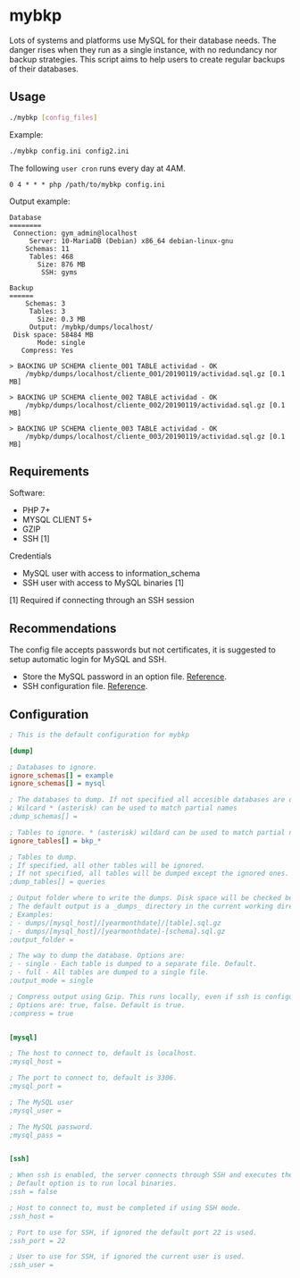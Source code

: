 # mybkp

Lots of systems and platforms use MySQL for their database needs.
The danger rises when they run as a single instance, with no redundancy nor backup strategies.
This script aims to help users to create regular backups of their databases.

## Usage

```sh
./mybkp [config_files]
```

Example:

```sh
./mybkp config.ini config2.ini
```

The following `user cron` runs every day at 4AM.

```cron
0 4 * * * php /path/to/mybkp config.ini
```

Output example:

```
Database
========
 Connection: gym_admin@localhost
     Server: 10-MariaDB (Debian) x86_64 debian-linux-gnu
    Schemas: 11
     Tables: 468
       Size: 876 MB
        SSH: gyms

Backup
======
    Schemas: 3
     Tables: 3
       Size: 0.3 MB
     Output: /mybkp/dumps/localhost/
 Disk space: 58484 MB
       Mode: single
   Compress: Yes

> BACKING UP SCHEMA cliente_001 TABLE actividad - OK
    /mybkp/dumps/localhost/cliente_001/20190119/actividad.sql.gz [0.1 MB]

> BACKING UP SCHEMA cliente_002 TABLE actividad - OK
    /mybkp/dumps/localhost/cliente_002/20190119/actividad.sql.gz [0.1 MB]

> BACKING UP SCHEMA cliente_003 TABLE actividad - OK
    /mybkp/dumps/localhost/cliente_003/20190119/actividad.sql.gz [0.1 MB]
```

## Requirements

Software:

* PHP 7+
* MYSQL CLIENT 5+
* GZIP
* SSH [1]

Credentials

* MySQL user with access to information_schema
* SSH user with access to MySQL binaries [1]

[1] Required if connecting through an SSH session

## Recommendations

The config file accepts passwords but not certificates, it is suggested to setup automatic login for MySQL and SSH.

* Store the MySQL password in an option file. [Reference](https://dev.mysql.com/doc/refman/8.0/en/password-security-user.html).
* SSH configuration file. [Reference](https://linux.die.net/man/1/ssh-copy-id).


## Configuration

```ini
; This is the default configuration for mybkp

[dump]

; Databases to ignore.
ignore_schemas[] = example
ignore_schemas[] = mysql

; The databases to dump. If not specified all accesible databases are dumped.
; Wilcard * (asterisk) can be used to match partial names
;dump_schemas[] =

; Tables to ignore. * (asterisk) wildard can be used to match partial names.
ignore_tables[] = bkp_*

; Tables to dump.
; If specified, all other tables will be ignored.
; If not specified, all tables will be dumped except the ignored ones.
;dump_tables[] = queries

; Output folder where to write the dumps. Disk space will be checked before dump.
; The default output is a _dumps_ directory in the current working directory (will be created if it doesn't exist).
; Examples: 
; - dumps/[mysql_host]/[yearmonthdate]/[table].sql.gz
; - dumps/[mysql_host]/[yearmonthdate]-[schema].sql.gz
;output_folder = 

; The way to dump the database. Options are:
; - single - Each table is dumped to a separate file. Default.
; - full - All tables are dumped to a single file.
;output_mode = single

; Compress output using Gzip. This runs locally, even if ssh is configured.
; Options are: true, false. Default is true.
;compress = true


[mysql]

; The host to connect to, default is localhost.
;mysql_host = 

; The port to connect to, default is 3306.
;mysql_port = 

; The MySQL user
;mysql_user = 

; The MySQL password.
;mysql_pass = 


[ssh]

; When ssh is enabled, the server connects through SSH and executes the MySQL binaries remotely.
; Default option is to run local binaries.
;ssh = false

; Host to connect to, must be completed if using SSH mode.
;ssh_host = 

; Port to use for SSH, if ignored the default port 22 is used.
;ssh_port = 22

; User to use for SSH, if ignored the current user is used.
;ssh_user = 
```
